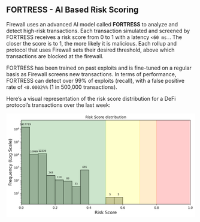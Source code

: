 ## FORTRESS - AI Based Risk Scoring

Firewall uses an advanced AI model called **FORTRESS** to analyze and detect high-risk transactions. Each transaction simulated and screened by FORTRESS receives a risk score from 0 to 1 with a latency `<60 ms.`. The closer the score is to 1, the more likely it is malicious. Each rollup and protocol that uses Firewall sets their desired threshold, above which transactions are blocked at the firewall.

FORTRESS has been trained on past exploits and is fine-tuned on a regular basis as Firewall screens new transactions. In terms of performance, FORTRESS can detect over 99% of exploits (recall), with a false positive rate of `<0.0002%%` (1 in 500,000 transactions).

Here’s a visual representation of the risk score distribution for a DeFi protocol’s transactions over the last week:

![fortress_risk_score](fortress.png)